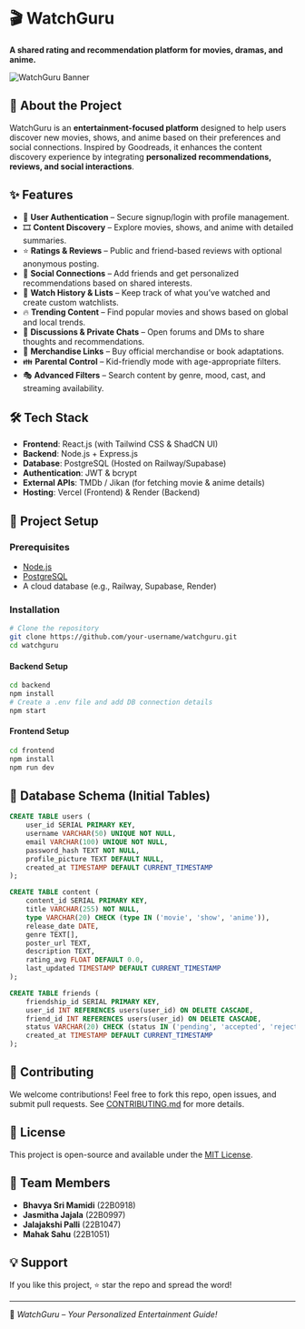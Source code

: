 # 🎬 WatchGuru

**A shared rating and recommendation platform for movies, dramas, and anime.**

![WatchGuru Banner](https://github.com/user-attachments/assets/39d71501-1183-4fe4-a65c-9d36816cddfc)  

## 🚀 About the Project
WatchGuru is an **entertainment-focused platform** designed to help users discover new movies, shows, and anime based on their preferences and social connections. Inspired by Goodreads, it enhances the content discovery experience by integrating **personalized recommendations, reviews, and social interactions**.

## ✨ Features
- 🔑 **User Authentication** – Secure signup/login with profile management.
- 🎞️ **Content Discovery** – Explore movies, shows, and anime with detailed summaries.
- ⭐ **Ratings & Reviews** – Public and friend-based reviews with optional anonymous posting.
- 🤝 **Social Connections** – Add friends and get personalized recommendations based on shared interests.
- 📝 **Watch History & Lists** – Keep track of what you’ve watched and create custom watchlists.
- 🔥 **Trending Content** – Find popular movies and shows based on global and local trends.
- 💬 **Discussions & Private Chats** – Open forums and DMs to share thoughts and recommendations.
- 🎁 **Merchandise Links** – Buy official merchandise or book adaptations.
- 👪 **Parental Control** – Kid-friendly mode with age-appropriate filters.
- 🎭 **Advanced Filters** – Search content by genre, mood, cast, and streaming availability.

## 🛠️ Tech Stack
- **Frontend**: React.js (with Tailwind CSS & ShadCN UI)
- **Backend**: Node.js + Express.js
- **Database**: PostgreSQL (Hosted on Railway/Supabase)
- **Authentication**: JWT & bcrypt
- **External APIs**: TMDb / Jikan (for fetching movie & anime details)
- **Hosting**: Vercel (Frontend) & Render (Backend)

## 🎯 Project Setup
### Prerequisites
- [Node.js](https://nodejs.org/en/)
- [PostgreSQL](https://www.postgresql.org/)
- A cloud database (e.g., Railway, Supabase, Render)

### Installation
```sh
# Clone the repository
git clone https://github.com/your-username/watchguru.git
cd watchguru
```

#### Backend Setup
```sh
cd backend
npm install
# Create a .env file and add DB connection details
npm start
```

#### Frontend Setup
```sh
cd frontend
npm install
npm run dev
```

## 🎯 Database Schema (Initial Tables)
```sql
CREATE TABLE users (
    user_id SERIAL PRIMARY KEY,
    username VARCHAR(50) UNIQUE NOT NULL,
    email VARCHAR(100) UNIQUE NOT NULL,
    password_hash TEXT NOT NULL,
    profile_picture TEXT DEFAULT NULL,
    created_at TIMESTAMP DEFAULT CURRENT_TIMESTAMP
);

CREATE TABLE content (
    content_id SERIAL PRIMARY KEY,
    title VARCHAR(255) NOT NULL,
    type VARCHAR(20) CHECK (type IN ('movie', 'show', 'anime')),
    release_date DATE,
    genre TEXT[],
    poster_url TEXT,
    description TEXT,
    rating_avg FLOAT DEFAULT 0.0,
    last_updated TIMESTAMP DEFAULT CURRENT_TIMESTAMP
);

CREATE TABLE friends (
    friendship_id SERIAL PRIMARY KEY,
    user_id INT REFERENCES users(user_id) ON DELETE CASCADE,
    friend_id INT REFERENCES users(user_id) ON DELETE CASCADE,
    status VARCHAR(20) CHECK (status IN ('pending', 'accepted', 'rejected')) DEFAULT 'pending',
    created_at TIMESTAMP DEFAULT CURRENT_TIMESTAMP
);
```

## 🌱 Contributing
We welcome contributions! Feel free to fork this repo, open issues, and submit pull requests. See [CONTRIBUTING.md](CONTRIBUTING.md) for more details.

## 📜 License
This project is open-source and available under the [MIT License](LICENSE).

## 🎉 Team Members
- **Bhavya Sri Mamidi** (22B0918)
- **Jasmitha Jajala** (22B0997)
- **Jalajakshi Palli** (22B1047)
- **Mahak Sahu** (22B1051)

## 💡 Support
If you like this project, ⭐ star the repo and spread the word!

---
🚀 *WatchGuru – Your Personalized Entertainment Guide!*